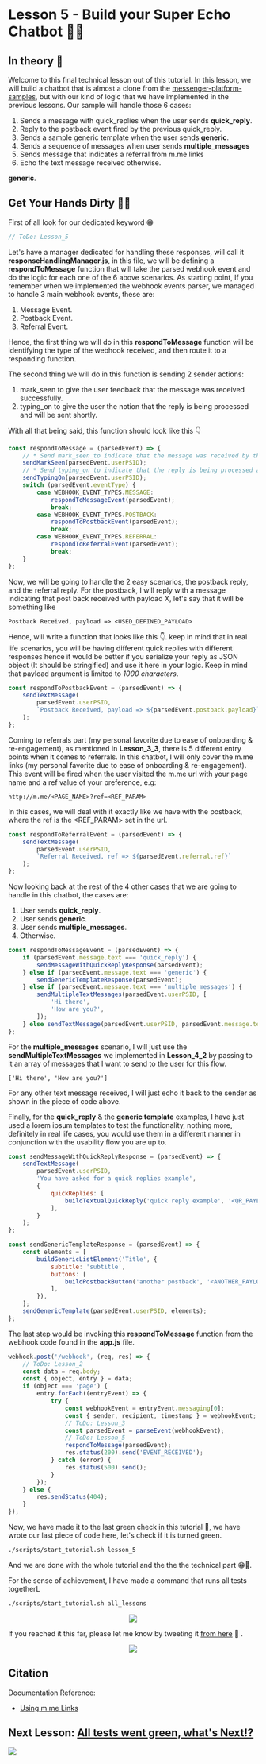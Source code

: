 # Lesson 5 - Build your Super Echo Chatbot 💬🤖

## In theory 📖

Welcome to this final technical lesson out of this tutorial. In this lesson, we will build a chatbot that is almost a clone from the [messenger-platform-samples](https://github.com/fbsamples/messenger-platform-samples), but with our kind of logic that we have implemented in the previous lessons. Our sample will handle those 6 cases:

1.  Sends a message with quick_replies when the user sends **quick_reply**.
2.  Reply to the postback event fired by the previous quick_reply.
3.  Sends a sample generic template when the user sends **generic**.
4.  Sends a sequence of messages when user sends **multiple_messages**
5.  Sends message that indicates a referral from m.me links
6.  Echo the text message received otherwise.

**generic**.

## Get Your Hands Dirty 👩‍💻

First of all look for our dedicated keyword 😁

```javascript
// ToDo: Lesson_5
```

Let's have a manager dedicated for handling these responses, will call it **responseHandlingManager.js**, in this file, we will be defining a **respondToMessage** function that will take the parsed webhook event and do the logic for each one of the 6 above scenarios. As starting point, If you remember when we implemented the webhook events parser, we managed to handle 3 main webhook events, these are:

1.  Message Event.
2.  Postback Event.
3.  Referral Event.

Hence, the first thing we will do in this **respondToMessage** function will be identifying the type of the webhook received, and then route it to a responding function.

The second thing we will do in this function is sending 2 sender actions:

1.  mark_seen to give the user feedback that the message was received successfully.
2.  typing_on to give the user the notion that the reply is being processed and will be sent shortly.

With all that being said, this function should look like this 👇

```javascript
const respondToMessage = (parsedEvent) => {
    // * Send mark_seen to indicate that the message was received by the chatbot
    sendMarkSeen(parsedEvent.userPSID);
    // * Send typing_on to indicate that the reply is being processed and will be sent shortly
    sendTypingOn(parsedEvent.userPSID);
    switch (parsedEvent.eventType) {
        case WEBHOOK_EVENT_TYPES.MESSAGE:
            respondToMessageEvent(parsedEvent);
            break;
        case WEBHOOK_EVENT_TYPES.POSTBACK:
            respondToPostbackEvent(parsedEvent);
            break;
        case WEBHOOK_EVENT_TYPES.REFERRAL:
            respondToReferralEvent(parsedEvent);
            break;
    }
};
```

Now, we will be going to handle the 2 easy scenarios, the postback reply, and the referral reply. For the postback, I will reply with a message indicating that post back received with payload X, let's say that it will be something like

```
Postback Received, payload => <USED_DEFINED_PAYLOAD>
```

Hence, will write a function that looks like this 👇. keep in mind that in real life scenarios, you will be having different quick replies with different responses hence it would be better if you serialize your reply as JSON object (It should be stringified) and use it here in your logic. Keep in mind that payload argument is limited to _1000 characters_.

```javascript
const respondToPostbackEvent = (parsedEvent) => {
    sendTextMessage(
        parsedEvent.userPSID,
        `Postback Received, payload => ${parsedEvent.postback.payload}`
    );
};
```

Coming to referrals part (my personal favorite due to ease of onboarding & re-engagement), as mentioned in **Lesson_3_3**, there is 5 different entry points when it comes to referrals. In this chatbot, I will only cover the m.me links (my personal favorite due to ease of onboarding & re-engagement). This event will be fired when the user visited the m.me url with your page name and a ref value of your preference, e.g:

```
http://m.me/<PAGE_NAME>?ref=<REF_PARAM>
```

In this cases, we will deal with it exactly like we have with the postback, where the ref is the <REF_PARAM> set in the url.

```javascript
const respondToReferralEvent = (parsedEvent) => {
    sendTextMessage(
        parsedEvent.userPSID,
        `Referral Received, ref => ${parsedEvent.referral.ref}`
    );
};
```

Now looking back at the rest of the 4 other cases that we are going to handle in this chatbot, the cases are:

1.  User sends **quick_reply**.
2.  User sends **generic**.
3.  User sends **multiple_messages**.
4.  Otherwise.

```javascript
const respondToMessageEvent = (parsedEvent) => {
    if (parsedEvent.message.text === 'quick_reply') {
        sendMessageWithQuickReplyResponse(parsedEvent);
    } else if (parsedEvent.message.text === 'generic') {
        sendGenericTemplateResponse(parsedEvent);
    } else if (parsedEvent.message.text === 'multiple_messages') {
        sendMultipleTextMessages(parsedEvent.userPSID, [
            'Hi there',
            'How are you?',
        ]);
    } else sendTextMessage(parsedEvent.userPSID, parsedEvent.message.text);
};
```

For the **multiple_messages** scenario, I will just use the **sendMultipleTextMessages** we implemented in **Lesson_4_2** by passing to it an array of messages that I want to send to the user for this flow.

```
['Hi there', 'How are you?']
```

For any other text message received, I will just echo it back to the sender as shown in the piece of code above.

Finally, for the **quick_reply** & the **generic template** examples, I have just used a lorem ipsum templates to test the functionality, nothing more, definitely in real life cases, you would use them in a different manner in conjunction with the usability flow you are up to.

```javascript
const sendMessageWithQuickReplyResponse = (parsedEvent) => {
    sendTextMessage(
        parsedEvent.userPSID,
        'You have asked for a quick replies example',
        {
            quickReplies: [
                buildTextualQuickReply('quick reply example', '<QR_PAYLOAD>'),
            ],
        }
    );
};

const sendGenericTemplateResponse = (parsedEvent) => {
    const elements = [
        buildGenericListElement('Title', {
            subtitle: 'subtitle',
            buttons: [
                buildPostbackButton('another postback', '<ANOTHER_PAYLOAD>'),
            ],
        }),
    ];
    sendGenericTemplate(parsedEvent.userPSID, elements);
};
```

The last step would be invoking this **respondToMessage** function from the webhook code found in the **app.js** file.

```javascript
webhook.post('/webhook', (req, res) => {
    // ToDo: Lesson_2
    const data = req.body;
    const { object, entry } = data;
    if (object === 'page') {
        entry.forEach((entryEvent) => {
            try {
                const webhookEvent = entryEvent.messaging[0];
                const { sender, recipient, timestamp } = webhookEvent;
                // ToDo: Lesson_3
                const parsedEvent = parseEvent(webhookEvent);
                // ToDo: Lesson_5
                respondToMessage(parsedEvent);
                res.status(200).send('EVENT_RECEIVED');
            } catch (error) {
                res.status(500).send();
            }
        });
    } else {
        res.sendStatus(404);
    }
});
```

Now, we have made it to the last green check in this tutorial 👏, we have wrote our last piece of code here, let's check if it is turned green.

```sh
./scripts/start_tutorial.sh lesson_5
```

And we are done with the whole tutorial and the the the technical part 😁🕺.

For the sense of achievement, I have made a command that runs all tests togetherL

```sh
./scripts/start_tutorial.sh all_lessons
```

<p align="center">
  <img src="https://github.com/mohamedluay/Messenger_Platform_Tutorial_TDD/blob/master/tutorials/english/images/lesson_5_im1.png" />
</p>

If you reached it this far, please let me know by tweeting it [from here](https://twitter.com/intent/tweet?text=Hi%20@_mluay,%20I%20have%20completed%20the%20Messenger%20Platform%20Tutorial,%20check%20my%20tests%20%F0%9F%98%81%F0%9F%91%87) 🙏
.

<p align="center">
  <img src="https://media.giphy.com/media/vmon3eAOp1WfK/giphy.gif" />
</p>

## Citation

Documentation Reference:

-   [Using m.me Links](https://developers.facebook.com/docs/messenger-platform/discovery/m-me-links/)

## Next Lesson: [All tests went green, what's Next⁉️](https://github.com/mohamedluay/Messenger_Platform_Tutorial_TDD/tree/master/tutorials/english#3-all-tests-went-green-whats-next)

[<img src="https://img.shields.io/badge/@_mluay%20-%231DA1F2.svg?&style=for-the-badge&logo=Twitter&logoColor=white"/>](https://twitter.com/_mluay)
